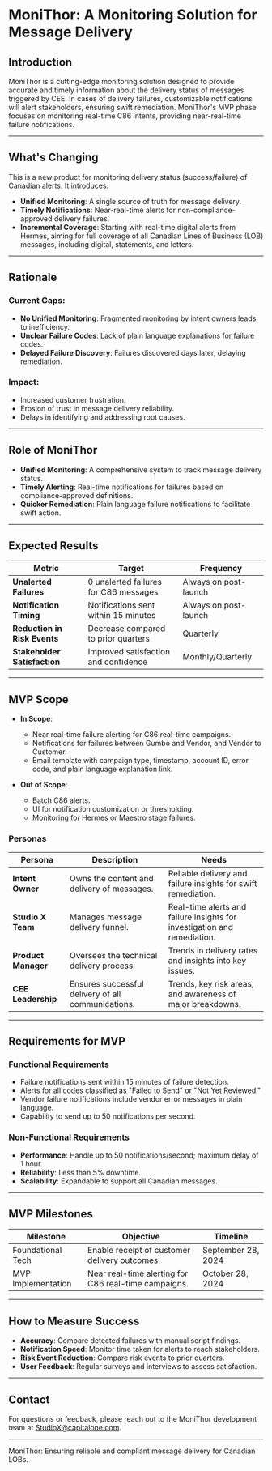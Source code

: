 # MoniThor: A Monitoring Solution for Message Delivery

## Introduction

MoniThor is a cutting-edge monitoring solution designed to provide accurate and timely information about the delivery status of messages triggered by CEE. In cases of delivery failures, customizable notifications will alert stakeholders, ensuring swift remediation. MoniThor's MVP phase focuses on monitoring real-time C86 intents, providing near-real-time failure notifications.

---

## What's Changing

This is a new product for monitoring delivery status (success/failure) of Canadian alerts. It introduces:

- **Unified Monitoring**: A single source of truth for message delivery.
- **Timely Notifications**: Near-real-time alerts for non-compliance-approved delivery failures.
- **Incremental Coverage**: Starting with real-time digital alerts from Hermes, aiming for full coverage of all Canadian Lines of Business (LOB) messages, including digital, statements, and letters.

---

## Rationale

### Current Gaps:

- **No Unified Monitoring**: Fragmented monitoring by intent owners leads to inefficiency.
- **Unclear Failure Codes**: Lack of plain language explanations for failure codes.
- **Delayed Failure Discovery**: Failures discovered days later, delaying remediation.

### Impact:

- Increased customer frustration.
- Erosion of trust in message delivery reliability.
- Delays in identifying and addressing root causes.

---

## Role of MoniThor

- **Unified Monitoring**: A comprehensive system to track message delivery status.
- **Timely Alerting**: Real-time notifications for failures based on compliance-approved definitions.
- **Quicker Remediation**: Plain language failure notifications to facilitate swift action.

---

## Expected Results

| **Metric**                   | **Target**                            | **Frequency**         |
| ---------------------------- | ------------------------------------- | --------------------- |
| **Unalerted Failures**       | 0 unalerted failures for C86 messages | Always on post-launch |
| **Notification Timing**      | Notifications sent within 15 minutes  | Always on post-launch |
| **Reduction in Risk Events** | Decrease compared to prior quarters   | Quarterly             |
| **Stakeholder Satisfaction** | Improved satisfaction and confidence  | Monthly/Quarterly     |

---

## MVP Scope

- **In Scope**:

  - Near real-time failure alerting for C86 real-time campaigns.
  - Notifications for failures between Gumbo and Vendor, and Vendor to Customer.
  - Email template with campaign type, timestamp, account ID, error code, and plain language explanation link.

- **Out of Scope**:

  - Batch C86 alerts.
  - UI for notification customization or thresholding.
  - Monitoring for Hermes or Maestro stage failures.

### Personas

| **Persona**         | **Description**                                    | **Needs**                                                                |
| ------------------- | -------------------------------------------------- | ------------------------------------------------------------------------ |
| **Intent Owner**    | Owns the content and delivery of messages.         | Reliable delivery and failure insights for swift remediation.            |
| **Studio X Team**   | Manages message delivery funnel.                   | Real-time alerts and failure insights for investigation and remediation. |
| **Product Manager** | Oversees the technical delivery process.           | Trends in delivery rates and insights into key issues.                   |
| **CEE Leadership**  | Ensures successful delivery of all communications. | Trends, key risk areas, and awareness of major breakdowns.               |

---

## Requirements for MVP

### Functional Requirements

- Failure notifications sent within 15 minutes of failure detection.
- Alerts for all codes classified as "Failed to Send" or "Not Yet Reviewed."
- Vendor failure notifications include vendor error messages in plain language.
- Capability to send up to 50 notifications per second.

### Non-Functional Requirements

- **Performance**: Handle up to 50 notifications/second; maximum delay of 1 hour.
- **Reliability**: Less than 5% downtime.
- **Scalability**: Expandable to support all Canadian messages.

---

## MVP Milestones

| **Milestone**      | **Objective**                                        | **Timeline**       |
| ------------------ | ---------------------------------------------------- | ------------------ |
| Foundational Tech  | Enable receipt of customer delivery outcomes.        | September 28, 2024 |
| MVP Implementation | Near real-time alerting for C86 real-time campaigns. | October 28, 2024   |

---

## How to Measure Success

- **Accuracy**: Compare detected failures with manual script findings.
- **Notification Speed**: Monitor time taken for alerts to reach stakeholders.
- **Risk Event Reduction**: Compare risk events to prior quarters.
- **User Feedback**: Regular surveys and interviews to assess satisfaction.

---

## Contact

For questions or feedback, please reach out to the MoniThor development team at [StudioX@capitalone.com](mailto:StudioX@capitalone.com).

---

MoniThor: Ensuring reliable and compliant message delivery for Canadian LOBs.

